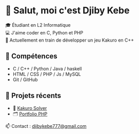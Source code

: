 # 👋 Salut, moi c'est Djiby Kebe

🎓 Étudiant en L2 Informatique  
💻 J'aime coder en C, Python et PHP  
🚀 Actuellement en train de développer un jeu Kakuro en C++

## 🔧 Compétences
- C / C++ / Python / Java / haskell
- HTML / CSS / PHP / Js / MySQL
- Git / GitHub

## 📂 Projets récents
- 🔢 [Kakuro Solver](https://github.com/toncompte/kakuro-solver)
- 🗂️ [Portfolio PHP](https://github.com/toncompte/portfolio)

📫 Contact : djibykebe777@gmail.com

